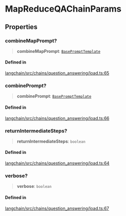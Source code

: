 MapReduceQAChainParams
======================

Properties[​](#properties "Direct link to Properties")
------------------------------------------------------

### combineMapPrompt?[​](#combinemapprompt "Direct link to combineMapPrompt?")

> **combineMapPrompt**: [`BasePromptTemplate`](/docs/api/prompts/classes/BasePromptTemplate)

#### Defined in[​](#defined-in "Direct link to Defined in")

[langchain/src/chains/question\_answering/load.ts:65](https://github.com/hwchase17/langchainjs/blob/46e1734/langchain/src/chains/question_answering/load.ts#L65)

### combinePrompt?[​](#combineprompt "Direct link to combinePrompt?")

> **combinePrompt**: [`BasePromptTemplate`](/docs/api/prompts/classes/BasePromptTemplate)

#### Defined in[​](#defined-in-1 "Direct link to Defined in")

[langchain/src/chains/question\_answering/load.ts:66](https://github.com/hwchase17/langchainjs/blob/46e1734/langchain/src/chains/question_answering/load.ts#L66)

### returnIntermediateSteps?[​](#returnintermediatesteps "Direct link to returnIntermediateSteps?")

> **returnIntermediateSteps**: `boolean`

#### Defined in[​](#defined-in-2 "Direct link to Defined in")

[langchain/src/chains/question\_answering/load.ts:64](https://github.com/hwchase17/langchainjs/blob/46e1734/langchain/src/chains/question_answering/load.ts#L64)

### verbose?[​](#verbose "Direct link to verbose?")

> **verbose**: `boolean`

#### Defined in[​](#defined-in-3 "Direct link to Defined in")

[langchain/src/chains/question\_answering/load.ts:67](https://github.com/hwchase17/langchainjs/blob/46e1734/langchain/src/chains/question_answering/load.ts#L67)